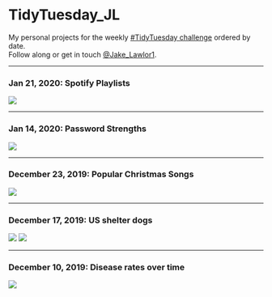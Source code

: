 # TidyTuesday_JL

My personal projects for the weekly [#TidyTuesday challenge](https://github.com/rfordatascience/tidytuesday) ordered by date.   
Follow along or get in touch [@Jake_Lawlor1](http://www.twitter.com/jake_lawlor1).

***
### Jan 21, 2020: Spotify Playlists
<img src="https://github.com/jakelawlor/TidyTuesday_JL/blob/master/output/Jan21.20/PlaylistPlot.png"  />

***
### Jan 14, 2020: Password Strengths
<img src="https://github.com/jakelawlor/TidyTuesday_JL/blob/master/output/Jan14.20/pwplot.png"  />


***
### December 23, 2019: Popular Christmas Songs
<img src="https://github.com/jakelawlor/TidyTuesday_JL/blob/master/output/Dec23.19/treeplot.png"  />

***
### December 17, 2019: US shelter dogs
<img src="https://github.com/jakelawlor/TidyTuesday_JL/blob/master/output/Dec17.19/breedmap.png"  />
<img src="https://github.com/jakelawlor/TidyTuesday_JL/blob/master/output/Dec17.19/exports.png"  />


***
### December 10, 2019: Disease rates over time
<img src="https://github.com/jakelawlor/TidyTuesday_JL/blob/master/output/Dec11.19/measlesmap.gif"  />


